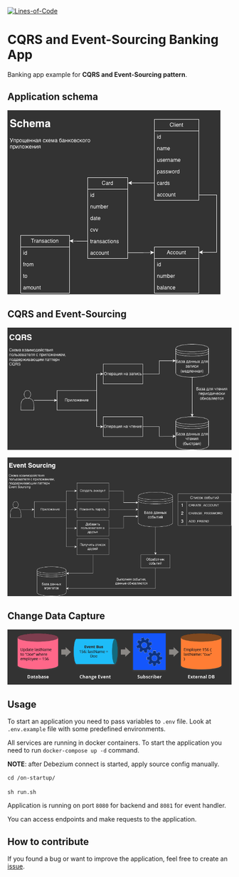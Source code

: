 [![Lines-of-Code](https://tokei.rs/b1/github/javacoded78/banking-cqrs-app)](https://github.com/javacoded78/banking-cqrs-app)


# CQRS and Event-Sourcing Banking App

Banking app example for **CQRS and Event-Sourcing pattern**.

## Application schema

![Schema](docs/schema.png)

## CQRS and Event-Sourcing

![CQRS](docs/cqrs.png)

![Event Sourcing](docs/event-sourcing.png)

## Change Data Capture

![CDC](docs/cdc.png)

## Usage

To start an application you need to pass variables to `.env` file. Look
at `.env.example` file with some predefined environments.

All services are running in docker containers. To start the application
you need to run `docker-compose up -d` command.

**NOTE**: after Debezium connect is started, apply source config manually.

```shell
cd /on-startup/

sh run.sh
```

Application is running on port `8080` for backend and `8081` for event handler.

You can access endpoints and make requests to the application.

## How to contribute

If you found a bug or want to improve the application, feel free to create
an [issue](https://github.com/JavaCoDED78/banking-cqrs-app/issues).